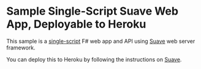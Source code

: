 # Sample Single-Script Suave Web App, Deployable to Heroku 

This sample is a [single-script](app.fsx) F# web app and API using [Suave](http://suave.io) web server framework.

You can deploy this to Heroku by following the instructions on [Suave](http://suave.io).




